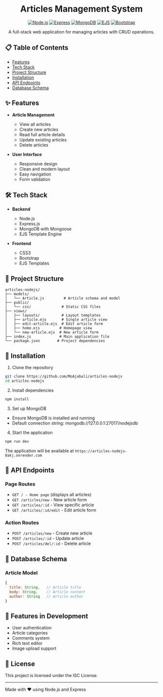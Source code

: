 <span align="center">

# Articles Management System

</span>

<div align="center">

[![Node.js](https://img.shields.io/badge/-Node.js-333333?style=for-the-badge&logo=node.js)](https://nodejs.org/) [![Express](https://img.shields.io/badge/-Express-333333?style=for-the-badge&logo=express)](https://expressjs.com/) [![MongoDB](https://img.shields.io/badge/-MongoDB-333333?style=for-the-badge&logo=mongodb)](https://www.mongodb.com/) [![EJS](https://img.shields.io/badge/-EJS-333333?style=for-the-badge)](https://ejs.co/) [![Bootstrap](https://img.shields.io/badge/-Bootstrap-333333?style=for-the-badge&logo=bootstrap)](https://getbootstrap.com/)

A full-stack web application for managing articles with CRUD operations.

</div>

## 📋 Table of Contents
- [Features](#-features)
- [Tech Stack](#-tech-stack)
- [Project Structure](#-project-structure)
- [Installation](#-installation)
- [API Endpoints](#-api-endpoints)
- [Database Schema](#-database-schema)

## ✨ Features

- **Article Management**
  - View all articles
  - Create new articles
  - Read full article details
  - Update existing articles
  - Delete articles

- **User Interface**
  - Responsive design
  - Clean and modern layout
  - Easy navigation
  - Form validation

## 🛠 Tech Stack

- **Backend**
  - Node.js
  - Express.js
  - MongoDB with Mongoose
  - EJS Template Engine

- **Frontend**
  - CSS3
  - Bootstrap
  - EJS Templates

## 📁 Project Structure

```plaintext
articles-nodejs/
├── models/
│   └── Article.js         # Article schema and model
├── public/
│   └── css/              # Static CSS files
├── views/
│   ├── layouts/          # Layout templates
│   ├── article.ejs       # Single article view
│   ├── edit-article.ejs  # Edit article form
│   ├── home.ejs         # Homepage view
│   └── new-article.ejs  # New article form
├── index.js             # Main application file
└── package.json        # Project dependencies
```

## 🚀 Installation
1. Clone the repository
```bash
git clone https://github.com/MoAjabali/articles-nodejs
cd articles-nodejs
 ```

2. Install dependencies
```bash
npm install
 ```

3. Set up MongoDB
- Ensure MongoDB is installed and running
- Default connection string: mongodb://127.0.0.1:27017/nodejsdb
4. Start the application
```bash
npm run dev
 ```

The application will be available at ```https://articles-nodejs-8akj.onrender.com```

## 📡 API Endpoints
### Page Routes
- ```GET / - Home page``` (displays all articles)
- ```GET /articles/new``` - New article form
- ```GET /articles/:id``` - View specific article
- ```GET /articles/:id/edit``` - Edit article form
### Action Routes
- ```POST /articles/new``` - Create new article
- ```POST /articles/:id``` - Update article
- ```POST /articles/del/:id``` - Delete article

## 💾 Database Schema
### Article Model
```javascript
{
  title: String,   // Article title
  body: String,    // Article content
  author: String   // Article author
}
 ```


## 🔄 Features in Development
- User authentication
- Article categories
- Comments system
- Rich text editor
- Image upload support

## 📝 License
This project is licensed under the ISC License.
<hr/>
Made with ❤️ using Node.js and Express